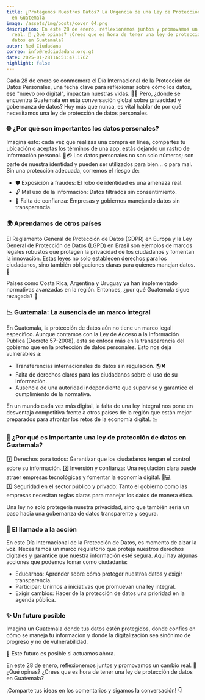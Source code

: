 ```yaml
---
title: ¿Protegemos Nuestros Datos? La Urgencia de una Ley de Protección de Datos
  en Guatemala
image: /assets/img/posts/cover_04.png
description: En este 28 de enero, reflexionemos juntos y promovamos un cambio
  real. 💬 ¿Qué opinas? ¿Crees que es hora de tener una ley de protección de
  datos en Guatemala?
autor: Red Ciudadana
correo: info@redciudadana.org.gt
date: 2025-01-28T16:51:47.176Z
highlight: false
---
```

<!--StartFragment-->

Cada 28 de enero se conmemora el Día Internacional de la Protección de Datos Personales, una fecha clave para reflexionar sobre cómo los datos, ese "nuevo oro digital", impactan nuestras vidas. 💾💡 Pero, ¿dónde se encuentra Guatemala en esta conversación global sobre privacidad y gobernanza de datos? Hoy más que nunca, es vital hablar de por qué necesitamos una ley de protección de datos personales.

### 🌐 ¿Por qué son importantes los datos personales?

Imagina esto: cada vez que realizas una compra en línea, compartes tu ubicación o aceptas los términos de una app, estás dejando un rastro de información personal. 📱💳 Los datos personales no son solo números; son parte de nuestra identidad y pueden ser utilizados para bien... o para mal. Sin una protección adecuada, corremos el riesgo de:

* 🛡️ Exposición a fraudes: El robo de identidad es una amenaza real.
* 🔓 Mal uso de la información: Datos filtrados sin consentimiento.
* 🚫 Falta de confianza: Empresas y gobiernos manejando datos sin transparencia.



### 🌍 Aprendamos de otros países

El Reglamento General de Protección de Datos (GDPR) en Europa y la Ley General de Protección de Datos (LGPD) en Brasil son ejemplos de marcos legales robustos que protegen la privacidad de los ciudadanos y fomentan la innovación. Estas leyes no solo establecen derechos para los ciudadanos, sino también obligaciones claras para quienes manejan datos. 🚀

Países como Costa Rica, Argentina y Uruguay ya han implementado normativas avanzadas en la región. Entonces, ¿por qué Guatemala sigue rezagada? 🤔



### 📉 Guatemala: La ausencia de un marco integral

En Guatemala, la protección de datos aún no tiene un marco legal específico. Aunque contamos con la Ley de Acceso a la Información Pública (Decreto 57-2008), esta se enfoca más en la transparencia del gobierno que en la protección de datos personales. Esto nos deja vulnerables a:

* Transferencias internacionales de datos sin regulación. 🌎❌
* Falta de derechos claros para los ciudadanos sobre el uso de su información.
* Ausencia de una autoridad independiente que supervise y garantice el cumplimiento de la normativa.

En un mundo cada vez más digital, la falta de una ley integral nos pone en desventaja competitiva frente a otros países de la región que están mejor preparados para afrontar los retos de la economía digital. 📉



### 🤝 ¿Por qué es importante una ley de protección de datos en Guatemala?

1️⃣ Derechos para todos: Garantizar que los ciudadanos tengan el control sobre su información. 2️⃣ Inversión y confianza: Una regulación clara puede atraer empresas tecnológicas y fomentar la economía digital. 💼💻 3️⃣ Seguridad en el sector público y privado: Tanto el gobierno como las empresas necesitan reglas claras para manejar los datos de manera ética.

Una ley no solo protegería nuestra privacidad, sino que también sería un paso hacia una gobernanza de datos transparente y segura.



### 📢 El llamado a la acción

En este Día Internacional de la Protección de Datos, es momento de alzar la voz. Necesitamos un marco regulatorio que proteja nuestros derechos digitales y garantice que nuestra información esté segura. Aquí hay algunas acciones que podemos tomar como ciudadanía:

* Educarnos: Aprender sobre cómo proteger nuestros datos y exigir transparencia.
* Participar: Unirnos a iniciativas que promuevan una ley integral.
* Exigir cambios: Hacer de la protección de datos una prioridad en la agenda pública.



### ✨ Un futuro posible

Imagina un Guatemala donde tus datos estén protegidos, donde confíes en cómo se maneja tu información y donde la digitalización sea sinónimo de progreso y no de vulnerabilidad.

🌟 Este futuro es posible si actuamos ahora.

En este 28 de enero, reflexionemos juntos y promovamos un cambio real. 💬 ¿Qué opinas? ¿Crees que es hora de tener una ley de protección de datos en Guatemala?

¡Comparte tus ideas en los comentarios y sigamos la conversación! 👇

<!--EndFragment-->